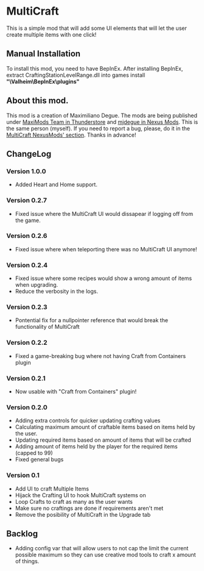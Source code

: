 # MultiCraft
This is a simple mod that will add some UI elements that will let the user create multiple items with one click!

## Manual Installation
To install this mod, you need to have BepInEx. After installing BepInEx, extract CraftingStationLevelRange.dll into games install **"\Valheim\BepInEx\plugins"**

## About this mod.
This mod is a creation of Maximiliano Degue. The mods are being published under [MaxiMods Team in Thunderstore](https://valheim.thunderstore.io/package/MaxiMods/) and [mjdegue in Nexus Mods](https://www.nexusmods.com/valheim/users/89207773). This is the same person (myself).
If you need to report a bug, please, do it in the [MultiCraft NexusMods' section](https://www.nexusmods.com/valheim/mods/263?tab=bugs).
Thanks in advance!

## ChangeLog

### Version 1.0.0
* Added Heart and Home support.

### Version 0.2.7
* Fixed issue where the MultiCraft UI would dissapear if logging off from the game.

### Version 0.2.6
* Fixed issue where when teleporting there was no MultiCraft UI anymore!

### Version 0.2.4
* Fixed issue where some recipes would show a wrong amount of items when upgrading.
* Reduce the verbosity in the logs.

### Version 0.2.3
* Pontential fix for a nullpointer reference that would break the functionality of MultiCraft

### Version 0.2.2
* Fixed a game-breaking bug where not having Craft from Containers plugin

### Version 0.2.1
* Now usable with "Craft from Containers" plugin!

### Version 0.2.0
* Adding extra controls for quicker updating crafting values
* Calculating maximum amount of craftable items based on items held by the user.
* Updating required items based on amount of items that will be crafted
* Adding amount of items held by the player for the required items (capped to 99)
* Fixed general bugs

### Version 0.1
* Add UI to craft Multiple Items
* Hijack the Crafting UI to hook MultiCraft systems on
* Loop Crafts to craft as many as the user wants
* Make sure no craftings are done if requirements aren't met
* Remove the posibility of MultiCraft in the Upgrade tab

## Backlog
* Adding config var that will allow users to not cap the limit the current possible maximum so they can use creative mod tools to craft x amount of things.